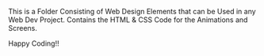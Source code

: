 This is a Folder Consisting of Web Design Elements that can be Used in any Web Dev Project.
Contains the HTML & CSS Code for the Animations and Screens.

Happy Coding!!
